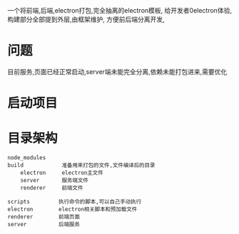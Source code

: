 一个将前端,后端,electron打包,完全抽离的electron模板,
给开发者0electron体验,构建部分全部提到外层,由框架维护,
方便前后端分离开发,

# 问题
目前服务,页面已经正常启动,server端未能完全分离,依赖未能打包进来,需要优化

# 启动项目


# 目录架构
```
node_modules
build            准备用来打包的文件,文件编译后的目录
    electron     electron主文件
    server       服务端文件
    renderer     前端文件

scripts         执行命令的脚本,可以自己手动执行
electron        electron相关脚本和预加载文件
renderer        前端页面
server          后端服务

```